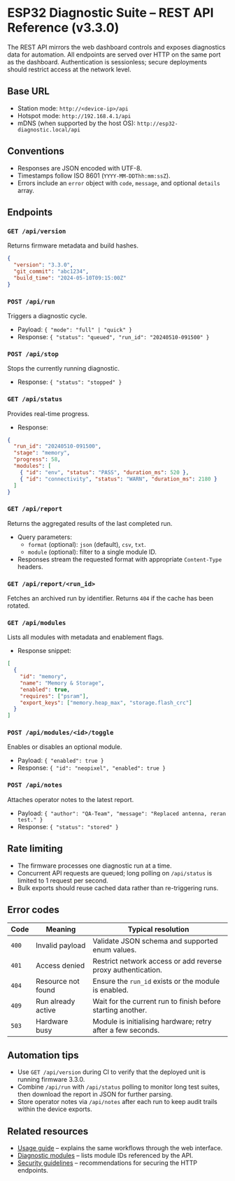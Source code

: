 # ESP32 Diagnostic Suite – REST API Reference (v3.3.0)

The REST API mirrors the web dashboard controls and exposes diagnostics data for automation. All endpoints are served over HTTP on
the same port as the dashboard. Authentication is sessionless; secure deployments should restrict access at the network level.

## Base URL
- Station mode: `http://<device-ip>/api`
- Hotspot mode: `http://192.168.4.1/api`
- mDNS (when supported by the host OS): `http://esp32-diagnostic.local/api`

## Conventions
- Responses are JSON encoded with UTF-8.
- Timestamps follow ISO 8601 (`YYYY-MM-DDThh:mm:ssZ`).
- Errors include an `error` object with `code`, `message`, and optional `details` array.

## Endpoints
### `GET /api/version`
Returns firmware metadata and build hashes.
```json
{
  "version": "3.3.0",
  "git_commit": "abc1234",
  "build_time": "2024-05-10T09:15:00Z"
}
```

### `POST /api/run`
Triggers a diagnostic cycle.
- Payload: `{ "mode": "full" | "quick" }`
- Response: `{ "status": "queued", "run_id": "20240510-091500" }`

### `POST /api/stop`
Stops the currently running diagnostic.
- Response: `{ "status": "stopped" }`

### `GET /api/status`
Provides real-time progress.
- Response:
```json
{
  "run_id": "20240510-091500",
  "stage": "memory",
  "progress": 58,
  "modules": [
    { "id": "env", "status": "PASS", "duration_ms": 520 },
    { "id": "connectivity", "status": "WARN", "duration_ms": 2180 }
  ]
}
```

### `GET /api/report`
Returns the aggregated results of the last completed run.
- Query parameters:
  - `format` (optional): `json` (default), `csv`, `txt`.
  - `module` (optional): filter to a single module ID.
- Responses stream the requested format with appropriate `Content-Type` headers.

### `GET /api/report/<run_id>`
Fetches an archived run by identifier. Returns `404` if the cache has been rotated.

### `GET /api/modules`
Lists all modules with metadata and enablement flags.
- Response snippet:
```json
[
  {
    "id": "memory",
    "name": "Memory & Storage",
    "enabled": true,
    "requires": ["psram"],
    "export_keys": ["memory.heap_max", "storage.flash_crc"]
  }
]
```

### `POST /api/modules/<id>/toggle`
Enables or disables an optional module.
- Payload: `{ "enabled": true }`
- Response: `{ "id": "neopixel", "enabled": true }`

### `POST /api/notes`
Attaches operator notes to the latest report.
- Payload: `{ "author": "QA-Team", "message": "Replaced antenna, reran test." }`
- Response: `{ "status": "stored" }`

## Rate limiting
- The firmware processes one diagnostic run at a time.
- Concurrent API requests are queued; long polling on `/api/status` is limited to 1 request per second.
- Bulk exports should reuse cached data rather than re-triggering runs.

## Error codes
| Code | Meaning | Typical resolution |
|------|---------|--------------------|
| `400` | Invalid payload | Validate JSON schema and supported enum values. |
| `401` | Access denied | Restrict network access or add reverse proxy authentication. |
| `404` | Resource not found | Ensure the `run_id` exists or the module is enabled. |
| `409` | Run already active | Wait for the current run to finish before starting another. |
| `503` | Hardware busy | Module is initialising hardware; retry after a few seconds. |

## Automation tips
- Use `GET /api/version` during CI to verify that the deployed unit is running firmware 3.3.0.
- Combine `/api/run` with `/api/status` polling to monitor long test suites, then download the report in JSON for further parsing.
- Store operator notes via `/api/notes` after each run to keep audit trails within the device exports.

## Related resources
- [Usage guide](USAGE.md) – explains the same workflows through the web interface.
- [Diagnostic modules](DIAGNOSTIC_MODULES.md) – lists module IDs referenced by the API.
- [Security guidelines](SECURITY.md) – recommendations for securing the HTTP endpoints.
